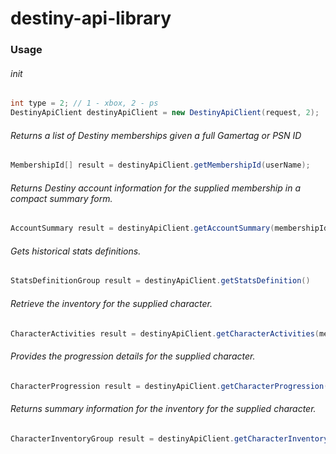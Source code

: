# destiny-api-library

### Usage

###### init
```java
int type = 2; // 1 - xbox, 2 - ps
DestinyApiClient destinyApiClient = new DestinyApiClient(request, 2);
```

###### Returns a list of Destiny memberships given a full Gamertag or PSN ID
```java
MembershipId[] result = destinyApiClient.getMembershipId(userName);
```

###### Returns Destiny account information for the supplied membership in a compact summary form.
```java
AccountSummary result = destinyApiClient.getAccountSummary(membershipId);
```

###### Gets historical stats definitions.
```java
StatsDefinitionGroup result = destinyApiClient.getStatsDefinition()
```

###### Retrieve the inventory for the supplied character.
```java
CharacterActivities result = destinyApiClient.getCharacterActivities(membershipId, characterId);
```

###### Provides the progression details for the supplied character.
```java
CharacterProgression result = destinyApiClient.getCharacterProgression(membershipId, characterId);
```

###### Returns summary information for the inventory for the supplied character.
```java
CharacterInventoryGroup result = destinyApiClient.getCharacterInventory(membershipId, characterId);
```

